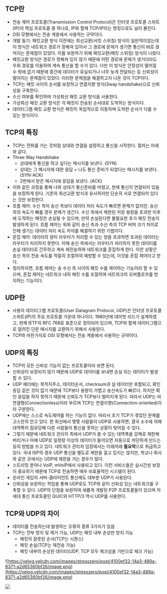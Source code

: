 ## TCP란

- 전송 제어 프로토콜(Transmission Control Protocol)은 인터넷 프로토콜 스위트(IP)의 핵심 프로토콜 중 하나로, IP와 함께 TCP/IP라는 명칭으로도 널리 불린다.
- OSI 모형에서는 전송 계층에서 사용하는 규약이다.
- 개발 동기: 패킷교환 방식 이전에는 회선교환(서킷 스위칭) 방식이 일반적이었는데 이 방식은 네트워크 경로가 정해져 있어서 그 경로에 문제가 생기면 통신이 바로 끊어지는 문제점이 있었다. 이를 보완하기 위해 패킷교환(패킷 스위칭) 방식이 나왔다.
- 패킷교환 방식은 경로가 정해져 있지 않기 때문에 어떤 경로에 문제가 생기더라도 우회 경로를 이용하여 계속 통신을 할 수가 있다. 다만 이 방식은 안정성이 떨어질 수 밖에 없기 때문에 중간에 데이터가 유실되거나 너무 늦게 전달되는 등 신뢰성이 떨어지는 문제점이 있었다. 이러한 문제점을 해결하고자 나온 것이 TCP이다.
- TCP는 패킷 사이의 순서를 보장하고 연결지향 방식(3way handshake)으로 신뢰성을 구축한다.
- 수신 여부를 확인하며 가상회선 패킷 교환 방식을 사용한다.
- 가상회선 패킷 교환 방식은 각 패킷이 전송된 순서대로 도착하는 방식이다.
- 데이터그램 패킷 교환 방식은 패킷이 독립적으로 이동하며 도착한 순서가 다를 수 있는 방식이다.

## TCP의 특징

- TCP는 전화를 거는 것처럼 상대와 연결을 설정하고 통신을 시작한다. 절차는 아래와 같다.
- Three Way Handshake
    - 상대에게 통신을 하고 싶다는 메시지를 보낸다. (SYN)
    - 상대는 그 메시지에 대한 응답 + 나도 통신 준비가 되었다는 메시지를 보낸다. (SYN-ACK)
    - 2번에서 받은 메시지에 응답을 보낸다. (ACK)
- 이와 같은 과정을 통해 나와 상대가 통신준비를 마쳤고, 현재 통신이 연결되어 있음을 보장하게 된다. 기존의 회선교환 방식과 유사하지만 단순히 서로 연결되어 있다는 것만 보장한다.
- 흐름 제어: 수신 측이 송신 측보다 데이터 처리 속도가 빠르면 문제가 없지만, 송신 측의 속도가 빠를 경우 문제가 생긴다. 수신 측에서 제한된 저장 용량을 초과한 이후에 도착하는 패킷은 손실될 수 있으며, 만약 손실된다면 불필요한 추가 패킷 전송이 발생하게 된다. 흐름 제어는 위와 같이 송신 측과 수신 측의 TCP 버퍼 크기 차이로 인해 생기는 데이터 처리 속도 차이를 해결하기 위한 기법이다.
- 혼잡 제어: 데이터의 양이 라우터가 처리할 수 있는 양을 초과하면 초과된 데이터는 라우터가 처리하지 못한다. 이때 송신 측에서는 라우터가 처리하지 못한 데이터를 손실 데이터로 간주하고 계속 재전송하여 네트워크를 혼잡하게 한다. 이런 상황은 송신 측의 전송 속도를 적절히 조절하여 예방할 수 있는데, 이것을 혼잡 제어라고 한다.
- 정리하자면, 흐름 제어는 송 수신 측 사이의 패킷 수를 제어하는 기능이라 할 수 있으며, 혼잡 제어는 네트워크 내의 패킷 수를 조절하여 네트워크의 오버플로우를 방지하는 기능이다.

## UDP란

- 사용자 데이터그램 프로토콜(User Datagram Protocol, UDP)은 인터넷 프로토콜 스위트(IP)의 주요 프로토콜 가운데 하나이다. 1980년에 데이빗 리드가 설계하였고, 현재 IETF의 RFC 768로 표준으로 정의되어 있으며, TCP와 함께 데이터그램으로 알려진 단문 메시지를 교환하기 위해서 사용된다.
- TCP와 마찬가지로 OSI 모형에서는 전송 계층에서 사용하는 규약이다.

## UDP의 특징

- TCP의 모든 신뢰성 기능이 없는 프로토콜이라 보면 된다.
- 신뢰성이 보장되지 않기 때문에 UDP로 데이터를 보내면 손실 되는 데이터가 발생할 수 있다.
- UDP 헤더에는 목적지주소, 데이터순서, checksum과 실 데이터만 포함되고, 확인 응답 같은 것이 없기 때문에 TCP보다 용량이 가볍고 송신속도가 빠르다. 하지만 확인 응답을 하지 못하기 때문에 신뢰도가 TCP보다 떨어지게 된다. 따라서 UDP는 비연결형(Connectionless)이라 부르며 TCP는 연결지향(Connection-oriented)이라 구분한다.
- UDP에는 스스로 속도제어를 하는 기능이 없다. 따라서 초기 TCP가 겪었던 문제를 고스란히 안고 있다. 한 회선에서 몇몇 사람들이 UDP로 사용하면, 결국 소수에 의해 대역폭이 점유당해 다른 사람들이 통신을 못하는 상황이 빚어질 수 있다.
- 그렇기 때문에 네트워크 관리자 측에서 UDP가 쓸 수 있는 대역폭을 강제로 제한해버리거나 아예 UDP로 일정량 이상의 데이터가 들어오면 자동으로 차단하게 만드는 등의 방법을 쓰고 있다. 네트워크 관리자 입장에서는 이래저래 **필요악**으로 취급하고 있다. 국내 ISP의 경우 UDP 통신을 별도로 제한을 걸고 있지는 않지만, 학교나 회사와 같은 곳에서는 UDP에 제한을 거는 경우가 많다.
- 스트리밍 분야나 VoIP, mVoIP에서 사용되고 있다. 이런 서비스들은 실시간성 보장이 중요하기 때문에 TCP로 전송하면 매우 비효율적인 시스템이 된다.
- 온라인 게임의 서버-클라이언트 통신에도 대부분 UDP가 사용된다.
- 신뢰성을 보완하는 작업을 통해 UDP로도 TCP와 같이 신뢰성 있는 네트워크를 구축할 수 있다. UDP의 단점을 보완하여 새롭게 개발된 P2P 프로토콜들이 있으며 차세대 통신 프로토콜인 QUIC와 HTTP/3 역시 UDP를 사용한다.

## TCP와 UDP의 차이

- 데이터를 전송하는데 발생하는 오류의 종류 3가지가 있음
- TCP는 전부 방지 및 제거 가능, UDP는 패킷 내부 손상만 방지 가능
    - 패킷의 잘못된 순서(TCP는 시퀀스)
    - 패킷 손실(TCP는 재전송 가능)
    - 패킷 내부의 손상된 데이터(UDP, TCP 모두 체크섬을 기반으로 체크 가능)

![https://velog.velcdn.com/images/stresszero/post/4100ef32-14a3-489a-8371-a2d65360bf26/image.png](https://velog.velcdn.com/images/stresszero/post/4100ef32-14a3-489a-8371-a2d65360bf26/image.png)

![](https://velog.velcdn.com/images/stresszero/post/16b08325-a707-4384-9c7a-f2975aa6386a/image.png)